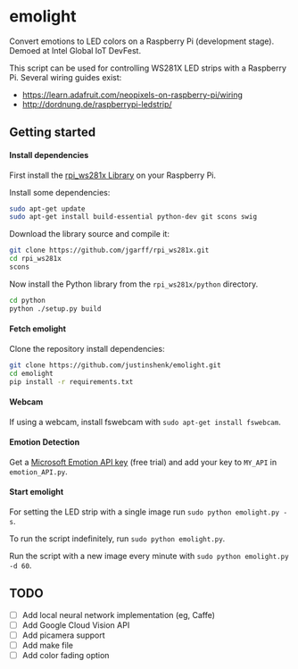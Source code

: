 emolight
========

Convert emotions to LED colors on a Raspberry Pi (development stage). Demoed at Intel Global IoT DevFest.

This script can be used for controlling WS281X LED strips with a Raspberry Pi. Several wiring guides exist:
- https://learn.adafruit.com/neopixels-on-raspberry-pi/wiring
- http://dordnung.de/raspberrypi-ledstrip/

## Getting started

#### Install dependencies

First install the [rpi_ws281x Library](https://learn.adafruit.com/neopixels-on-raspberry-pi/software#compile-and-install-rpi-ws281x-library) on your Raspberry Pi.

Install some dependencies:

```sh
sudo apt-get update
sudo apt-get install build-essential python-dev git scons swig
```

Download the library source and compile it:
```sh
git clone https://github.com/jgarff/rpi_ws281x.git
cd rpi_ws281x
scons
```

Now install the Python library from the `rpi_ws281x/python` directory.

```sh
cd python
python ./setup.py build
```

#### Fetch emolight

Clone the repository install dependencies:
```sh
git clone https://github.com/justinshenk/emolight.git
cd emolight
pip install -r requirements.txt
```

#### Webcam
If using a webcam, install fswebcam with `sudo apt-get install fswebcam`.

#### Emotion Detection
Get a [Microsoft Emotion API key](https://azure.microsoft.com/en-us/try/cognitive-services/?api=emotion-api) (free trial) and add your key to `MY_API` in `emotion_API.py`.

#### Start emolight
For setting the LED strip with a single image run
`sudo python emolight.py -s`.

To run the script indefinitely, run `sudo python emolight.py`.

Run the script with a new image every minute with `sudo python emolight.py -d 60`.

## TODO
 - [ ] Add local neural network implementation (eg, Caffe)
 - [ ] Add Google Cloud Vision API
 - [ ] Add picamera support
 - [ ] Add make file
 - [ ] Add color fading option
